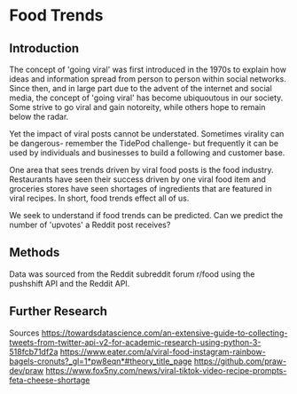 # Food Trends

## Introduction
The concept of 'going viral' was first introduced in the 1970s to explain how ideas and information spread from person to person within social networks. Since then, and in large part due to the advent of the internet and social media, the concept of 'going viral' has become ubiquoutous in our society. Some strive to go viral and gain notoreity, while others hope to remain below the radar. 

Yet the impact of viral posts cannot be understated. Sometimes virality can be dangerous- remember the TidePod challenge- but frequently it can be used by individuals and businesses to build a following and customer base. 

One area that sees trends driven by viral food posts is the food industry. Restaurants have seen their success driven by one viral food item and groceries stores have seen shortages of ingredients that are featured in viral recipes. In short, food trends effect all of us. 

We seek to understand if food trends can be predicted. Can we predict the number of 'upvotes' a Reddit post receives?

## Methods
Data was sourced from the Reddit subreddit forum r/food using the pushshift API and the Reddit API.

## Further Research
Sources
https://towardsdatascience.com/an-extensive-guide-to-collecting-tweets-from-twitter-api-v2-for-academic-research-using-python-3-518fcb71df2a
https://www.eater.com/a/viral-food-instagram-rainbow-bagels-cronuts?_gl=1*pw8eqn*#theory_title_page
https://github.com/praw-dev/praw
https://www.fox5ny.com/news/viral-tiktok-video-recipe-prompts-feta-cheese-shortage